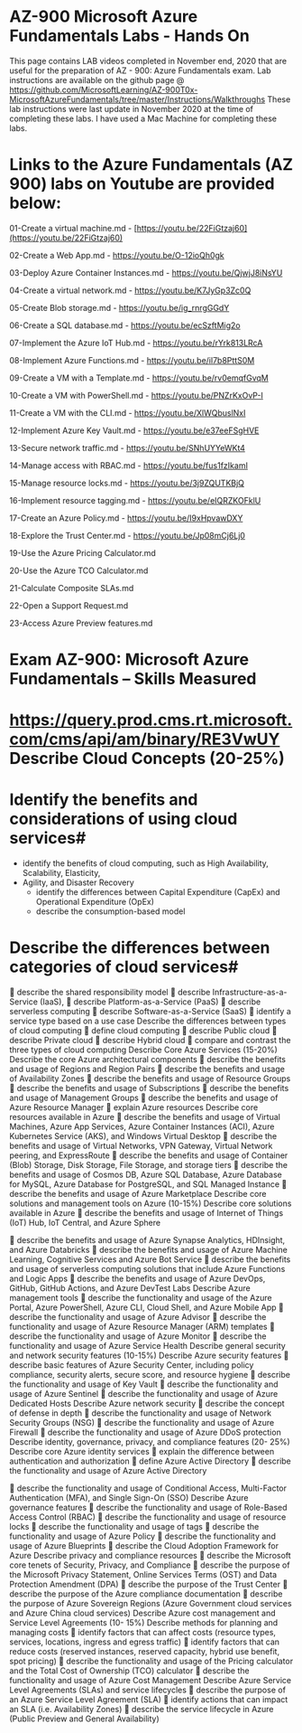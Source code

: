 AZ-900 Microsoft Azure Fundamentals Labs - Hands On 
===========================================
This page contains LAB videos completed in November end, 2020 that are useful for the preparation of AZ - 900: Azure Fundamentals exam.
Lab instructions are available on the github page @ https://github.com/MicrosoftLearning/AZ-900T0x-MicrosoftAzureFundamentals/tree/master/Instructions/Walkthroughs
These lab instructions were last update in November 2020 at the time of completing these labs. I have used a Mac Machine for completing these labs.

Links to the Azure Fundamentals (AZ 900) labs on Youtube are provided below:
===============================================

01-Create a virtual machine.md - [https://youtu.be/22FiGtzaj60](https://youtu.be/22FiGtzaj60)

02-Create a Web App.md - https://youtu.be/O-12ioQh0gk

03-Deploy Azure Container Instances.md - https://youtu.be/QjwjJ8iNsYU

04-Create a virtual network.md - https://youtu.be/K7JyGp3Zc0Q

05-Create Blob storage.md - https://youtu.be/ig_rnrgGGdY

06-Create a SQL database.md - https://youtu.be/ecSzftMig2o

07-Implement the Azure IoT Hub.md - https://youtu.be/rYrk813LRcA

08-Implement Azure Functions.md - https://youtu.be/il7b8PttS0M

09-Create a VM with a Template.md - https://youtu.be/rv0emqfGvqM

10-Create a VM with PowerShell.md - https://youtu.be/PNZrKxOvP-I

11-Create a VM with the CLI.md - https://youtu.be/XlWQbuslNxI

12-Implement Azure Key Vault.md - https://youtu.be/e37eeFSgHVE

13-Secure network traffic.md - https://youtu.be/SNhUYYeWKt4

14-Manage access with RBAC.md - https://youtu.be/fus1fzIkamI

15-Manage resource locks.md - https://youtu.be/3j9ZQUTKBjQ

16-Implement resource tagging.md - https://youtu.be/eIQRZKOFklU

17-Create an Azure Policy.md - https://youtu.be/I9xHpvawDXY

18-Explore the Trust Center.md - https://youtu.be/Jp08mCj6Lj0

19-Use the Azure Pricing Calculator.md

20-Use the Azure TCO Calculator.md

21-Calculate Composite SLAs.md

22-Open a Support Request.md

23-Access Azure Preview features.md



Exam AZ-900: Microsoft Azure Fundamentals – Skills Measured
===========================================================
https://query.prod.cms.rt.microsoft.com/cms/api/am/binary/RE3VwUY
Describe Cloud Concepts (20-25%)
=====
# Identify the benefits and considerations of using cloud services#
  * identify the benefits of cloud computing, such as High Availability, Scalability, Elasticity,
* Agility, and Disaster Recovery
  * identify the differences between Capital Expenditure (CapEx) and Operational Expenditure (OpEx)
  * describe the consumption-based model
# Describe the differences between categories of cloud services#
  describe the shared responsibility model
 describe Infrastructure-as-a-Service (IaaS),
  describe Platform-as-a-Service (PaaS)
 describe serverless computing
 describe Software-as-a-Service (SaaS)
 identify a service type based on a use case
 Describe the differences between types of cloud computing
  define cloud computing
 describe Public cloud
 describe Private cloud
 describe Hybrid cloud
 compare and contrast the three types of cloud computing
Describe Core Azure Services (15-20%)
Describe the core Azure architectural components
   describe the benefits and usage of Regions and Region Pairs
 describe the benefits and usage of Availability Zones
 describe the benefits and usage of Resource Groups
 describe the benefits and usage of Subscriptions
 describe the benefits and usage of Management Groups
 describe the benefits and usage of Azure Resource Manager
 explain Azure resources
 Describe core resources available in Azure
  describe the benefits and usage of Virtual Machines, Azure App Services, Azure Container Instances (ACI), Azure Kubernetes Service (AKS), and Windows Virtual Desktop
 describe the benefits and usage of Virtual Networks, VPN Gateway, Virtual Network peering, and ExpressRoute
 describe the benefits and usage of Container (Blob) Storage, Disk Storage, File Storage, and storage tiers
 describe the benefits and usage of Cosmos DB, Azure SQL Database, Azure Database for
 MySQL, Azure Database for PostgreSQL, and SQL Managed Instance  describe the benefits and usage of Azure Marketplace
Describe core solutions and management tools on Azure (10-15%)
Describe core solutions available in Azure
   describe the benefits and usage of Internet of Things (IoT) Hub, IoT Central, and Azure Sphere

  describe the benefits and usage of Azure Synapse Analytics, HDInsight, and Azure Databricks
 describe the benefits and usage of Azure Machine Learning, Cognitive Services and Azure Bot Service
 describe the benefits and usage of serverless computing solutions that include Azure Functions and Logic Apps
 describe the benefits and usage of Azure DevOps, GitHub, GitHub Actions, and Azure DevTest Labs
 Describe Azure management tools
  describe the functionality and usage of the Azure Portal, Azure PowerShell, Azure CLI,
 Cloud Shell, and Azure Mobile App
 describe the functionality and usage of Azure Advisor
 describe the functionality and usage of Azure Resource Manager (ARM) templates
 describe the functionality and usage of Azure Monitor
 describe the functionality and usage of Azure Service Health
Describe general security and network security features (10-15%)
Describe Azure security features
   describe basic features of Azure Security Center, including policy compliance, security alerts, secure score, and resource hygiene
 describe the functionality and usage of Key Vault
 describe the functionality and usage of Azure Sentinel
 describe the functionality and usage of Azure Dedicated Hosts
 Describe Azure network security
  describe the concept of defense in depth
 describe the functionality and usage of Network Security Groups (NSG)
 describe the functionality and usage of Azure Firewall
 describe the functionality and usage of Azure DDoS protection
Describe identity, governance, privacy, and compliance features (20- 25%)
Describe core Azure identity services
   explain the difference between authentication and authorization
 define Azure Active Directory
 describe the functionality and usage of Azure Active Directory

  describe the functionality and usage of Conditional Access, Multi-Factor Authentication (MFA), and Single Sign-On (SSO)
Describe Azure governance features
 describe the functionality and usage of Role-Based Access Control (RBAC)
 describe the functionality and usage of resource locks
 describe the functionality and usage of tags
 describe the functionality and usage of Azure Policy
 describe the functionality and usage of Azure Blueprints
 describe the Cloud Adoption Framework for Azure
Describe privacy and compliance resources
 describe the Microsoft core tenets of Security, Privacy, and Compliance
 describe the purpose of the Microsoft Privacy Statement, Online Services Terms (OST)
and Data Protection Amendment (DPA)
 describe the purpose of the Trust Center
 describe the purpose of the Azure compliance documentation
 describe the purpose of Azure Sovereign Regions (Azure Government cloud services and
Azure China cloud services)
Describe Azure cost management and Service Level Agreements (10- 15%)
Describe methods for planning and managing costs
 identify factors that can affect costs (resource types, services, locations, ingress and egress traffic)
 identify factors that can reduce costs (reserved instances, reserved capacity, hybrid use benefit, spot pricing)
 describe the functionality and usage of the Pricing calculator and the Total Cost of Ownership (TCO) calculator
 describe the functionality and usage of Azure Cost Management
Describe Azure Service Level Agreements (SLAs) and service lifecycles
 describe the purpose of an Azure Service Level Agreement (SLA)
 identify actions that can impact an SLA (i.e. Availability Zones)
 describe the service lifecycle in Azure (Public Preview and General Availability)
